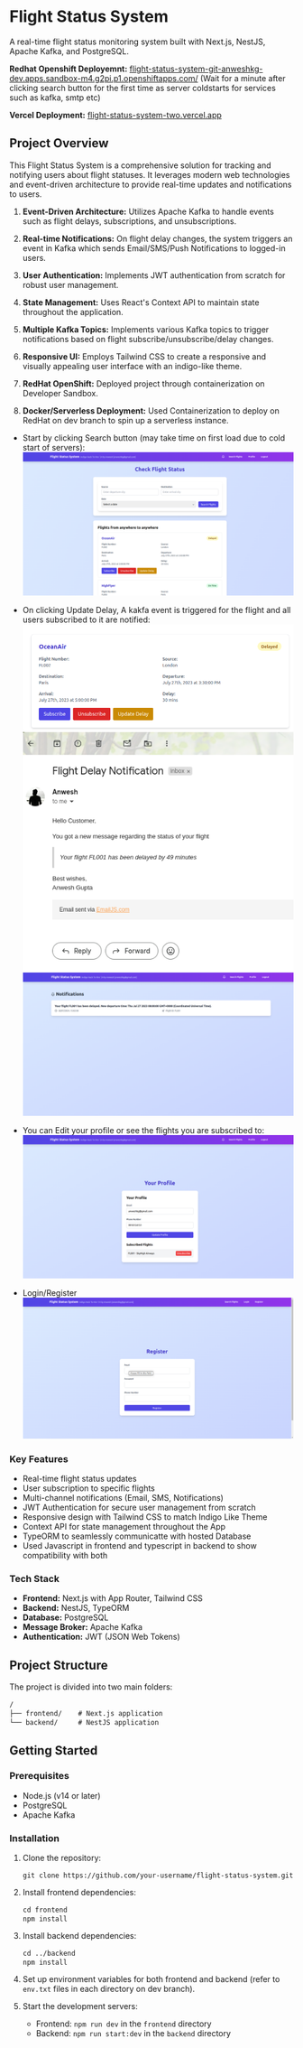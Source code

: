 # Flight Status System

A real-time flight status monitoring system built with Next.js, NestJS, Apache Kafka, and PostgreSQL.

**Redhat Openshift Deployemnt:** [flight-status-system-git-anweshkg-dev.apps.sandbox-m4.g2pi.p1.openshiftapps.com/](https://flight-status-system-git-anweshkg-dev.apps.sandbox-m4.g2pi.p1.openshiftapps.com/)
(Wait for a minute after clicking search button for the first time as server coldstarts for services such as kafka, smtp etc)

**Vercel Deployment:** [flight-status-system-two.vercel.app](https://flight-status-system-two.vercel.app)

## Project Overview

This Flight Status System is a comprehensive solution for tracking and notifying users about flight statuses. It leverages modern web technologies and event-driven architecture to provide real-time updates and notifications to users.

1. **Event-Driven Architecture:** Utilizes Apache Kafka to handle events such as flight delays, subscriptions, and unsubscriptions.

2. **Real-time Notifications:** On flight delay changes, the system triggers an event in Kafka which sends Email/SMS/Push Notifications to logged-in users.

3. **User Authentication:** Implements JWT authentication from scratch for robust user management.

4. **State Management:** Uses React's Context API to maintain state throughout the application.

5. **Multiple Kafka Topics:** Implements various Kafka topics to trigger notifications based on flight subscribe/unsubscribe/delay changes.

6. **Responsive UI:** Employs Tailwind CSS to create a responsive and visually appealing user interface with an indigo-like theme.

7. **RedHat OpenShift:** Deployed project through containerization on Developer Sandbox.

8. **Docker/Serverless Deployment:** Used Containerization to deploy on RedHat on dev branch to spin up a serverless instance.

 - Start by clicking Search button (may take time on first load due to cold start of servers):
![1](readme_images/1.png)

 - On clicking Update Delay, A kakfa event is triggered for the flight and all users subscribed to it are notified:
![6](readme_images/6.png) 
![5](readme_images/5.png)
![3](readme_images/3.png)

 - You can Edit your profile or see the flights you are subscribed to:
![2](readme_images/2.png)

 - Login/Register
![4](readme_images/4.png)


### Key Features

- Real-time flight status updates
- User subscription to specific flights
- Multi-channel notifications (Email, SMS, Notifications)
- JWT Authentication for secure user management from scratch
- Responsive design with Tailwind CSS to match Indigo Like Theme
- Context API for state management throughout the App
- TypeORM to seamlessly communicatte with hosted Database
- Used Javascript in frontend and typescript in backend to show compatibility with both

### Tech Stack

- **Frontend:** Next.js with App Router, Tailwind CSS
- **Backend:** NestJS, TypeORM
- **Database:** PostgreSQL
- **Message Broker:** Apache Kafka
- **Authentication:** JWT (JSON Web Tokens)

## Project Structure

The project is divided into two main folders:

```
/
├── frontend/    # Next.js application
└── backend/     # NestJS application
```

## Getting Started

### Prerequisites

- Node.js (v14 or later)
- PostgreSQL
- Apache Kafka

### Installation

1. Clone the repository:
   ```
   git clone https://github.com/your-username/flight-status-system.git
   ```

2. Install frontend dependencies:
   ```
   cd frontend
   npm install
   ```

3. Install backend dependencies:
   ```
   cd ../backend
   npm install
   ```

4. Set up environment variables for both frontend and backend (refer to `env.txt` files in each directory on dev branch).

5. Start the development servers:
   - Frontend: `npm run dev` in the `frontend` directory
   - Backend: `npm run start:dev` in the `backend` directory
